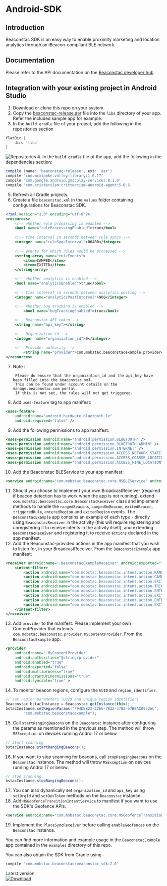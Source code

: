 # Android-SDK

## Introduction

Beaconstac SDK is an easy way to enable proximity marketing and location analytics through an iBeacon-compliant BLE network.

## Documentation

Please refer to the API documentation on the [Beaconstac developer hub](https://beaconstac.github.io/Android-SDK/).

## Integration with your existing project in Android Studio

1. Download or clone this repo on your system.
2. Copy the [beaconstac-release.aar](https://github.com/Beaconstac/Android-SDK/blob/master/BeaconstacSDK/beaconstac-release.aar) file into the `libs` directory of your app. Refer the included sample app for example.
3. In the `build.gradle` file of your project, add the following in the repositories section
```groovy
flatDir {
    dirs 'libs'
}
```
![](images/repositories.png "Repositories")
4. In the `build.gradle` file of the app, add the following in the dependencies section:
```groovy
compile (name: 'beaconstac-release', ext: 'aar')
compile 'com.mcxiaoke.volley:library:1.0.17'
compile 'com.google.android.gms:play-services:8.1.0'
compile 'com.crittercism:crittercism-android-agent:5.0.6
```
5. Refresh all Gradle projects.
6. Create a file `beaconstac.xml` in the `values` folder containing configurations for Beaconstac SDK. 
```xml
<?xml version="1.0" encoding="utf-8"?>
<resources>
    <!-- whether rule processing is enabled -->
    <bool name="ruleProcessingEnabled">true</bool>
    
    <!-- time interval in seconds between rule syncs -->
    <integer name="ruleSyncInterval">86400</integer>
    
    <!-- events for which rules would be processed -->
    <string-array name="ruleEvents">
        <item>CAMPED</item>
        <item>EXITED</item>
    </string-array>

    <!-- whether analytics is enabled -->
    <bool name="analyticsEnabled">true</bool>
    
    <!-- time interval in seconds between analytics posting -->
    <integer name="analyticsPostInterval">900</integer>
    
    <!-- Whether bug tracking is enabled -->
	    <bool name="bugTrackingEnabled">true</bool>

    <!-- Beaconstac API token -->
    <string name="api_key"></string>
    
    <!-- Organization id -->
    <integer name="organization_id">0</integer>
    
    <!-- Provider authority -->
	    <string name="provider">com.mobstac.beaconstacexample.provider</string>
</resources>
```
7. Note :

		Please do ensure that the organization_id and the api_key have been filled into the beaconstac.xml.
        This can be found under account details on the manage.beaconstac.com portal.
       	If this is not set, the rules will not get triggered.

8. Add `uses-feature` tag to app manifest:
```xml
<uses-feature
	android:name="android.hardware.bluetooth_le"
	android:required="false" />
```
9. Add the following permissions to app manifest:
```xml
<uses-permission android:name="android.permission.BLUETOOTH" />
<uses-permission android:name="android.permission.BLUETOOTH_ADMIN" />
<uses-permission android:name="android.permission.INTERNET" />
<uses-permission android:name="android.permission.ACCESS_NETWORK_STATE" />
<uses-permission android:name="android.permission.ACCESS_COARSE_LOCATION"/>
<uses-permission android:name="android.permission.ACCESS_FINE_LOCATION"/>
```
10. Add the Beaconstac BLEService to your app manifest:
```xml
<service android:name="com.mobstac.beaconstac.core.MSBLEService" android:enabled="true"/>        
```
11. Should you choose to implement your own BroadcastReceiver (required if beacon detection has to work when the app is not running), extend `com.mobstac.beaconstac.core.BeaconstacReceiver` class and implement methods to handle the `rangedBeacons`, `campedOnBeacon`, `exitedBeacon`, `triggeredRule`, `enteredRegion` and `exitedRegion` events. The `BeaconstacExample` app contains an example of each type - directly using `BeaconstacReceiver` in the activity (this will require registering and unregistering it to receive intents in the activity itself), and extending `BeaconstacReceiver` and registering it to receive `actions` declared in the app manifest.
12. Add the Beaconstac-provided actions in the app manifest that you wish to listen for, in your BroadcastReceiver. From the `BeaconstacExample` app manifest:
```xml
<receiver android:name=".BeaconstacExampleReceiver" android:exported="false">
    <intent-filter>
        <action android:name="com.mobstac.beaconstac.intent.action.RANGED_BEACON" />
        <action android:name="com.mobstac.beaconstac.intent.action.CAMPED_BEACON" />
        <action android:name="com.mobstac.beaconstac.intent.action.EXITED_BEACON" />
        <action android:name="com.mobstac.beaconstac.intent.action.TRIGGERED_RULE" />
        <action android:name="com.mobstac.beaconstac.intent.action.ENTERED_REGION" />
        <action android:name="com.mobstac.beaconstac.intent.action.EXITED_REGION" />
        <action android:name="com.mobstac.beaconstac.intent.action.ENTERED_GEOFENCE" />
        <action android:name="com.mobstac.beaconstac.intent.action.EXITED_GEOFENCE" />
    </intent-filter>
</receiver>
```
13. Add `provider` to the manifest. Please implement your own ContentProvider that extends `com.mobstac.beaconstac.provider.MSContentProvider`. From the `BeaconstacExample` app:
```xml
<provider
    android:name=".MyContentProvider"
    android:authorities="@string/provider"
    android:enabled="true"
    android:exported="false"
    android:multiprocess="true"
    android:grantUriPermissions="true"
    android:syncable="true" >
```
14. To monitor beacon regions, configure the `UUID` and `region_identifier`.
```java
// set region parameters (UUID and unique region identifier)
Beaconstac bstacInstance = Beaconstac.getInstance(this);
bstacInstance.setRegionParams("F94DBB23-2266-7822-3782-57BEAC0952AC",
        "com.mobstac.beaconstacexample");
```
15. Call `startRangingBeacons` on the `Beaconstac` instance after configuring the params as mentioned in the previous step. The method will throw `MSException` on devices running Androi 17 or below.
```java
// start scanning
bstacInstance.startRangingBeacons();
```
16. If you want to stop scanning for beacons, call `stopRangingBeacons` on the `Beaconstac` instance. The method will throw `MSException` on devices running Androi 17 or below.
```java
// stop scanning
bstacInstance.stopRangingBeacons();
```
17. You can also dynamically set `organization_id` and `api_key` using `setOrgId` and `setDevToken` methods on the `Beaconstac` instance.
18. Add `MSGeofenceTransitionIntentService` to manifest if you want to use the SDK's Geofence APIs.
```xml
<service android:name="com.mobstac.beaconstac.core.MSGeofenceTransitionIntentService" />
```
19. Implement the `PlaceSyncReceiver` before calling `enableGeofences` on the `Beaconstac` instance.

You can find more information and example usage in the `BeaconstacExample` app contained in the `examples` directory of this repo.

You can also obtain the SDK from Gradle using -
```groovy
compile 'com.mobstac.beaconstac:beaconstac_sdk:2.0'
```

Latest version<br>
[ ![Download](https://api.bintray.com/packages/mobstac/maven/beaconstac_sdk/images/download.svg) ](https://bintray.com/mobstac/maven/beaconstac_sdk/_latestVersion)

